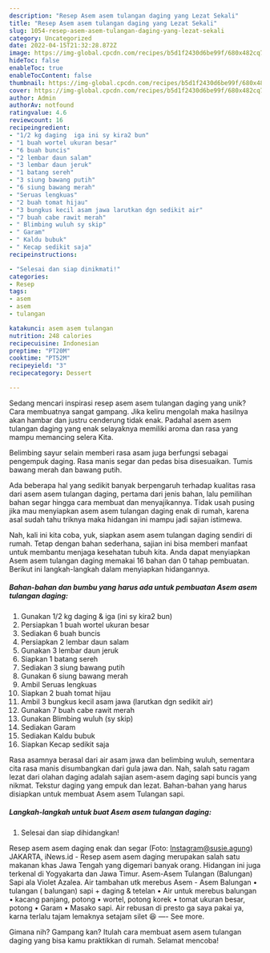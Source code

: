 ```yaml
---
description: "Resep Asem asem tulangan daging yang Lezat Sekali"
title: "Resep Asem asem tulangan daging yang Lezat Sekali"
slug: 1054-resep-asem-asem-tulangan-daging-yang-lezat-sekali
category: Uncategorized
date: 2022-04-15T21:32:28.872Z
image: https://img-global.cpcdn.com/recipes/b5d1f2430d6be99f/680x482cq70/asem-asem-tulangan-daging-foto-resep-utama.jpg
hideToc: false
enableToc: true
enableTocContent: false
thumbnail: https://img-global.cpcdn.com/recipes/b5d1f2430d6be99f/680x482cq70/asem-asem-tulangan-daging-foto-resep-utama.jpg
cover: https://img-global.cpcdn.com/recipes/b5d1f2430d6be99f/680x482cq70/asem-asem-tulangan-daging-foto-resep-utama.jpg
author: Admin
authorAv: notfound
ratingvalue: 4.6
reviewcount: 16
recipeingredient:
- "1/2 kg daging  iga ini sy kira2 bun"
- "1 buah wortel ukuran besar"
- "6 buah buncis"
- "2 lembar daun salam"
- "3 lembar daun jeruk"
- "1 batang sereh"
- "3 siung bawang putih"
- "6 siung bawang merah"
- "Seruas lengkuas"
- "2 buah tomat hijau"
- "3 bungkus kecil asam jawa larutkan dgn sedikit air"
- "7 buah cabe rawit merah"
- " Blimbing wuluh sy skip"
- " Garam"
- " Kaldu bubuk"
- " Kecap sedikit saja"
recipeinstructions:

- "Selesai dan siap dinikmati!"
categories:
- Resep
tags:
- asem
- asem
- tulangan

katakunci: asem asem tulangan 
nutrition: 248 calories
recipecuisine: Indonesian
preptime: "PT20M"
cooktime: "PT52M"
recipeyield: "3"
recipecategory: Dessert

---
```





Sedang mencari inspirasi resep asem asem tulangan daging yang unik? Cara membuatnya sangat gampang. Jika keliru mengolah maka hasilnya akan hambar dan justru cenderung tidak enak. Padahal asem asem tulangan daging yang enak selayaknya memiliki aroma dan rasa yang mampu memancing selera Kita.





Belimbing sayur selain memberi rasa asam juga berfungsi sebagai pengempuk daging. Rasa manis segar dan pedas bisa disesuaikan. Tumis bawang merah dan bawang putih.

Ada beberapa hal yang sedikit banyak berpengaruh terhadap kualitas rasa dari asem asem tulangan daging, pertama dari jenis bahan, lalu pemilihan bahan segar hingga cara membuat dan menyajikannya. Tidak usah pusing jika mau menyiapkan asem asem tulangan daging enak di rumah, karena asal sudah tahu triknya maka hidangan ini mampu jadi sajian istimewa.






Nah, kali ini kita coba, yuk, siapkan asem asem tulangan daging sendiri di rumah. Tetap dengan bahan sederhana, sajian ini bisa memberi manfaat untuk membantu menjaga kesehatan tubuh kita. Anda dapat menyiapkan Asem asem tulangan daging memakai 16 bahan dan 0 tahap pembuatan. Berikut ini langkah-langkah dalam menyiapkan hidangannya.

<!--inarticleads1-->

##### Bahan-bahan dan bumbu yang harus ada untuk pembuatan Asem asem tulangan daging:

1. Gunakan 1/2 kg daging &amp; iga (ini sy kira2 bun)
1. Persiapkan 1 buah wortel ukuran besar
1. Sediakan 6 buah buncis
1. Persiapkan 2 lembar daun salam
1. Gunakan 3 lembar daun jeruk
1. Siapkan 1 batang sereh
1. Sediakan 3 siung bawang putih
1. Gunakan 6 siung bawang merah
1. Ambil Seruas lengkuas
1. Siapkan 2 buah tomat hijau
1. Ambil 3 bungkus kecil asam jawa (larutkan dgn sedikit air)
1. Gunakan 7 buah cabe rawit merah
1. Gunakan  Blimbing wuluh (sy skip)
1. Sediakan  Garam
1. Sediakan  Kaldu bubuk
1. Siapkan  Kecap sedikit saja


Rasa asamnya berasal dari air asam jawa dan belimbing wuluh, sementara cita rasa manis disumbangkan dari gula jawa dan. Nah, salah satu ragam lezat dari olahan daging adalah sajian asem-asem daging sapi buncis yang nikmat. Tekstur daging yang empuk dan lezat. Bahan-bahan yang harus disiapkan untuk membuat Asem asem Tulangan sapi. 

<!--inarticleads2-->

##### Langkah-langkah untuk buat Asem asem tulangan daging:


1. Selesai dan siap dihidangkan!

Resep asem asem daging enak dan segar (Foto: Instagram@susie.agung) JAKARTA, iNews.id - Resep asem asem daging merupakan salah satu makanan khas Jawa Tengah yang digemari banyak orang. Hidangan ini juga terkenal di Yogyakarta dan Jawa Timur. Asem-Asem Tulangan (Balungan) Sapi ala Violet Azalea. Air tambahan utk merebus Asem - Asem Balungan • tulangan ( balungan) sapi + daging &amp; tetelan • Air untuk merebus balungan • kacang panjang, potong • wortel, potong korek • tomat ukuran besar, potong • Garam • Masako sapi. Air rebusan di presto ga saya pakai ya, karna terlalu tajam lemaknya setajam silet 😆 —- See more. 

Gimana nih? Gampang kan? Itulah cara membuat asem asem tulangan daging yang bisa kamu praktikkan di rumah. Selamat mencoba!
